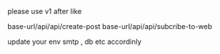 please use v1 after like

base-url/api/api/create-post
base-url/api/api/subcribe-to-web


update your env 
smtp , db etc accordinly
